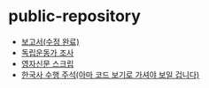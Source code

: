 # public-repository  
- [보고서(수정 완료)](./보고서.md)  
- [독립운동가 조사](./윤희순%20조사.md)  
- [영자신문 스크립](./영어%20동아리%20프로젝트.md)  
- [한국사 수행 주석(아마 코드 보기로 가셔야 보일 겁니다)](./한국사%20수행%20주석.md)